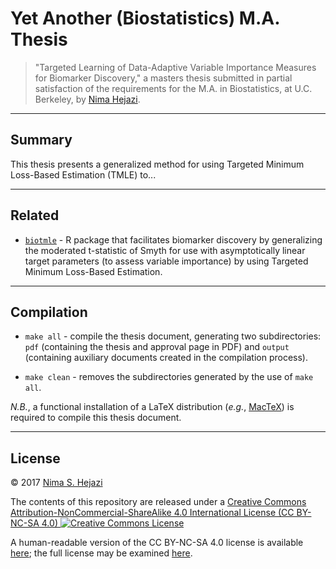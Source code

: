 # Yet Another (Biostatistics) M.A. Thesis

> "Targeted Learning of Data-Adaptive Variable Importance Measures for Biomarker
> Discovery," a masters thesis submitted in partial satisfaction of the
> requirements for the M.A. in Biostatistics, at U.C. Berkeley, by [Nima
> Hejazi](http://nimahejazi.org).

---
## Summary

This thesis presents a generalized method for using Targeted Minimum Loss-Based
Estimation (TMLE) to...

---

## Related

* [`biotmle`](http://nimahejazi.org/biotmle/) - R package that facilitates
  biomarker discovery by generalizing the moderated t-statistic of Smyth for use
  with asymptotically linear target parameters (to assess variable importance)
  by using Targeted Minimum Loss-Based Estimation.

---

## Compilation

* `make all` - compile the thesis document, generating two subdirectories: `pdf`
    (containing the thesis and approval page in PDF) and `output` (containing
    auxiliary documents created in the compilation process).

* `make clean` - removes the subdirectories generated by the use of `make all`.

_N.B._, a functional installation of a LaTeX distribution (_e.g._,
[MacTeX](http://www.tug.org/mactex/)) is required to compile this thesis
document.

---

## License

&copy; 2017 [Nima S. Hejazi](http://nimahejazi.org)

The contents of this repository are released under a <a rel="license"
href="http://creativecommons.org/licenses/by-nc-sa/4.0/">Creative Commons
Attribution-NonCommercial-ShareAlike 4.0 International License (CC BY-NC-SA 4.0)
<a rel="license" href="http://creativecommons.org/licenses/by-nc-sa/4.0/"><img
alt="Creative Commons License"
style="border-width:0"
src="https://i.creativecommons.org/l/by-nc-sa/4.0/80x15.png" /></a>

A human-readable version of the CC BY-NC-SA 4.0 license is available
[here](https://creativecommons.org/licenses/by-nc-sa/4.0/); the full license may
be examined [here](https://creativecommons.org/licenses/by-nc-sa/4.0/legalcode).
